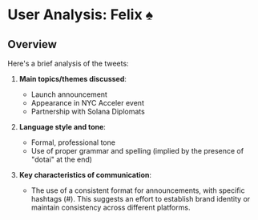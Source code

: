 # User Analysis: Felix ♠️

## Overview

Here's a brief analysis of the tweets:

1. **Main topics/themes discussed**: 
   - Launch announcement
   - Appearance in NYC Acceler event
   - Partnership with Solana Diplomats

2. **Language style and tone**:
   - Formal, professional tone
   - Use of proper grammar and spelling (implied by the presence of "dotai" at the end)

3. **Key characteristics of communication**:
   - The use of a consistent format for announcements, with specific hashtags (#). This suggests an effort to establish brand identity or maintain consistency across different platforms.